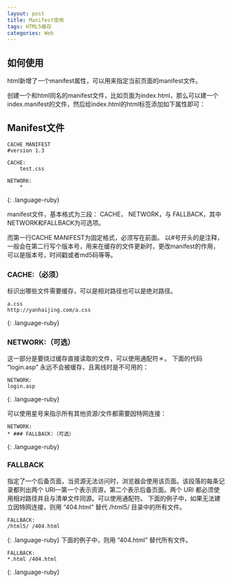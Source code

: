 ```yaml
---
layout: post
title: Manifest使用
tags: HTML5缓存
categories: Web
---
```



## 如何使用
html新增了一个manifest属性，可以用来指定当前页面的manifest文件。


创建一个和html同名的manifest文件，比如页面为index.html，那么可以建一个index.manifest的文件，然后给index.html的html标签添加如下属性即可：


## Manifest文件

~~~
CACHE MANIFEST
#version 1.3

CACHE:
    test.css

NETWORK:
    *
~~~
{: .language-ruby}

manifest文件，基本格式为三段： 
CACHE， NETWORK，与 FALLBACK，其中NETWORK和FALLBACK为可选项。

而第一行CACHE MANIFEST为固定格式，必须写在前面。
以#号开头的是注释，一般会在第二行写个版本号，用来在缓存的文件更新时，更改manifest的作用，可以是版本号，时间戳或者md5码等等。



### CACHE:（必须）
标识出哪些文件需要缓存，可以是相对路径也可以是绝对路径。

~~~
a.css
http://yanhaijing.com/a.css
~~~
{: .language-ruby}









### NETWORK:（可选）
这一部分是要绕过缓存直接读取的文件，可以使用通配符＊。
下面的代码 “login.asp” 永远不会被缓存，且离线时是不可用的：
~~~
NETWORK:
login.asp
~~~
{: .language-ruby}



可以使用星号来指示所有其他资源/文件都需要因特网连接：

~~~
NETWORK:
* ### FALLBACK:（可选）
~~~
{: .language-ruby}



### FALLBACK
指定了一个后备页面，当资源无法访问时，浏览器会使用该页面。该段落的每条记录都列出两个 URI—第一个表示资源，第二个表示后备页面。两个 URI 都必须使用相对路径并且与清单文件同源。可以使用通配符。
下面的例子中，如果无法建立因特网连接，则用 “404.html” 替代 /html5/ 目录中的所有文件。

~~~
FALLBACK:
/html5/ /404.html
~~~
{: .language-ruby}
下面的例子中，则用 “404.html” 替代所有文件。

~~~
FALLBACK:
*.html /404.html
~~~
{: .language-ruby}















